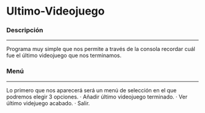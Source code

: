<h1> Ultimo-Videojuego </h1>
<h3> Descripción </h3> <hr>
Programa muy simple que nos permite a través de la consola recordar cuál fue el último videojuego que nos terminamos.

<h3> Menú </h3> <hr>
Lo primero que nos aparecerá será un menú de selección en el que podremos elegir 3 opciones.
· Añadir último videojuego terminado.
· Ver último videjuego acabado.
· Salir.




